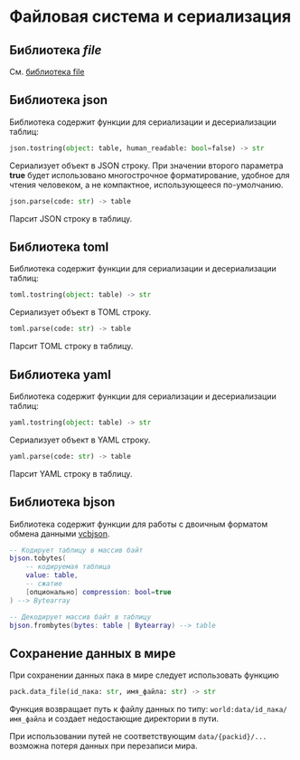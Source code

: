 # Файловая система и сериализация

## Библиотека *file*

См. [библиотека file](builtins/libfile.md)

## Библиотека json

Библиотека содержит функции для сериализации и десериализации таблиц:

```python
json.tostring(object: table, human_readable: bool=false) -> str
```

Сериализует объект в JSON строку. При значении второго параметра **true** будет использовано многострочное форматирование, удобное для чтения человеком, а не компактное, использующееся по-умолчанию.

```python
json.parse(code: str) -> table
```

Парсит JSON строку в таблицу.

## Библиотека toml

Библиотека содержит функции для сериализации и десериализации таблиц:

```python
toml.tostring(object: table) -> str
```

Сериализует объект в TOML строку.

```python
toml.parse(code: str) -> table
```

Парсит TOML строку в таблицу.

## Библиотека yaml

Библиотека содержит функции для сериализации и десериализации таблиц:

```python
yaml.tostring(object: table) -> str
```

Сериализует объект в YAML строку.

```python
yaml.parse(code: str) -> table
```

Парсит YAML строку в таблицу.

## Библиотека bjson

Библиотека содержит функции для работы с двоичным форматом обмена данными [vcbjson](../../specs/binary_json_spec.md).

```lua
-- Кодирует таблицу в массив байт
bjson.tobytes(
    -- кодируемая таблица
    value: table, 
    -- сжатие
    [опционально] compression: bool=true
) --> Bytearray

-- Декодирует массив байт в таблицу
bjson.frombytes(bytes: table | Bytearray) --> table
```

## Сохранение данных в мире

При сохранении данных пака в мире следует использовать функцию  
```python
pack.data_file(id_пака: str, имя_файла: str) -> str
```

Функция возвращает путь к файлу данных по типу: `world:data/id_пака/имя_файла`
и создает недостающие директории в пути.

При использовании путей не соответствующим `data/{packid}/...` возможна потеря данных при перезаписи мира.
